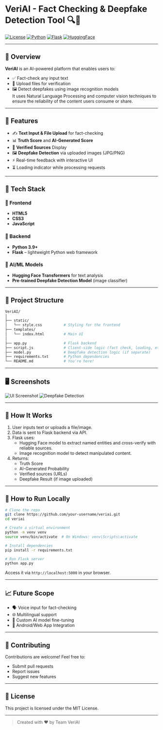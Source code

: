# VeriAI - Fact Checking & Deepfake Detection Tool 🔍🤖

[![License](https://img.shields.io/badge/license-MIT-blue.svg)](LICENSE)
[![Python](https://img.shields.io/badge/Python-3.9%2B-blue)](https://www.python.org/)
[![Flask](https://img.shields.io/badge/Flask-Web%20Framework-lightgrey)](https://flask.palletsprojects.com/)
[![HuggingFace](https://img.shields.io/badge/HuggingFace-Transformers-yellow)](https://huggingface.co/)

---

## 📌 Overview

**VeriAI** is an AI-powered platform that enables users to:
- ✅ Fact-check any input text
- 📁 Upload files for verification
- 🖼️ Detect deepfakes using image recognition models  
It uses Natural Language Processing and computer vision techniques to ensure the reliability of the content users consume or share.

---

## 🚀 Features

- ✍️ **Text Input & File Upload** for fact-checking
- 📊 **Truth Score** and **AI-Generated Score**
- 📌 **Verified Sources** Display
- 🖼️ **Deepfake Detection** via uploaded images (JPG/PNG)
- ⚡ Real-time feedback with interactive UI
- ⏳ Loading indicator while processing requests

---

## 🧠 Tech Stack

### 🔧 Frontend
- **HTML5**
- **CSS3**
- **JavaScript**

### 🔧 Backend
- **Python 3.9+**
- **Flask** – lightweight Python web framework

### 🤖 AI/ML Models
- **Hugging Face Transformers** for text analysis
- **Pre-trained Deepfake Detection Model** (image classifier)

---

## 📂 Project Structure

```bash
VeriAI/
│
├── static/
│   └── style.css          # Styling for the frontend
├── templates/
│   └── index.html         # Main UI
│
├── app.py                 # Flask backend
├── script.js              # Client-side logic (fact check, loading, etc.)
├── model.py               # Deepfake detection logic (if separate)
├── requirements.txt       # Python dependencies
└── README.md              # You're here!
```

---

## 🖥️ Screenshots

![UI Screenshot](screenshots/ui.png)
![Deepfake Detection](screenshots/deepfake.png)

---

## 🔄 How It Works

1. User inputs text or uploads a file/image.
2. Data is sent to Flask backend via API.
3. Flask uses:
   - Hugging Face model to extract named entities and cross-verify with reliable sources.
   - Image recognition model to detect manipulated content.
4. Returns:
   - Truth Score
   - AI-Generated Probability
   - Verified sources (URLs)
   - Deepfake Result (if image uploaded)

---

## 🧪 How to Run Locally

```bash
# Clone the repo
git clone https://github.com/your-username/veriai.git
cd veriai

# Create a virtual environment
python -m venv venv
source venv/bin/activate  # On Windows: venv\Scripts\activate

# Install dependencies
pip install -r requirements.txt

# Run Flask server
python app.py
```

Access it via `http://localhost:5000` in your browser.

---

## 📈 Future Scope

- 🗣️ Voice input for fact-checking
- 🌐 Multilingual support
- 🧠 Custom AI model fine-tuning
- 📱 Android/Web App Integration

---

## 🤝 Contributing

Contributions are welcome! Feel free to:
- Submit pull requests
- Report issues
- Suggest new features

---

## 📄 License

This project is licensed under the MIT License.

---

> Created with ❤️ by Team VeriAI
```
